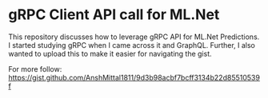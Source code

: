 # gRPC Client API call for ML.Net

This repository discusses how to leverage gRPC API for ML.Net Predictions. I started studying gRPC when I came across it and GraphQL. Further, I also wanted to upload this to make it easier for navigating the gist.

For more follow: https://gist.github.com/AnshMittal1811/9d3b98acbf7bcff3134b22d85510539f
